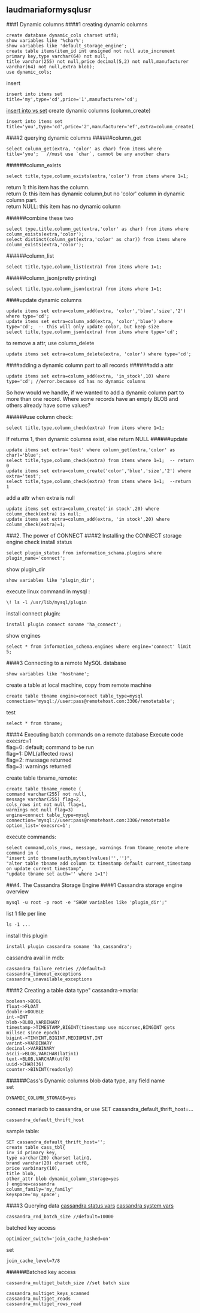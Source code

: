 ## laudmariaformysqlusr
###1 Dynamic columns
####1 creating dynamic columns
```
create database dynamic_cols charset utf8;
show variables like '%char%';
show variables like 'default_storage_engine';
create table items(item_id int unsigned not null auto_increment primary key,type varchar(64) not null,
title varchar(255) not null,price decimal(5,2) not null,manufacturer varchar(64) not null,extra blob);
use dynamic_cols;
```
insert
```
insert into items set title='my',type='cd',price='1',manufacturer='cd';
```
[insert into vs set](http://stackoverflow.com/questions/861722/mysql-insert-into-table-values-vs-insert-into-table-set?noredirect=1&lq=1)
create dynamic columns (column_create)
```
insert into items set title='you',type='cd',price='2',manufacturer='ef',extra=column_create('color','red','size','l');
```

####2 querying dynamic columns
######column_get
```
select column_get(extra, 'color' as char) from items where title='you';   //must use `char`, cannot be any another chars
```
######column_exists
```
select title,type,column_exists(extra,'color') from items where 1=1;
```
return 1: this item has the column.  
return 0:  this item has dynamic column,but no 'color' column in dynamic column part.  
return NULL: this item has no dynamic column  

######combine these two
```
select type,title,column_get(extra,'color' as char) from items where column_exists(extra,'color');
select distinct(column_get(extra,'color' as char)) from items where column_exists(extra,'color');
```
######column_list
```
select title,type,column_list(extra) from items where 1=1;
```
######column_json(pretty printing)
```
select title,type,column_json(extra) from items where 1=1;
```
####update dynamic columns
```
update items set extra=column_add(extra, 'color','blue','size','2') where type='cd';
update items set extra=column_add(extra, 'color','blue') where type='cd';  -- this will only update color, but keep size
select title,type,column_json(extra) from items where type='cd';
```
to remove a attr, use column_delete
```
update items set extra=column_delete(extra, 'color') where type='cd'; 
```
####adding a dynamic column part to all records
######add a attr
```
update items set extra=column_add(extra, 'in_stock',10) where type='cd'; //error.because cd has no dynamic columns
```

So how would we handle, if we wanted to add a dynamic column part to more than one record. Where some records have an empty BLOB and others already have some values?  

######use column check:
```
select title,type,column_check(extra) from items where 1=1;
```
If returns 1, then dynamic columns exist, else return NULL
######update
```
update items set extra='test' where column_get(extra,'color' as char)='blue';
select title,type,column_check(extra) from items where 1=1;  -- return 0
update items set extra=column_create('color','blue','size','2') where extra='test';
select title,type,column_check(extra) from items where 1=1;  --return 1
```

add a attr when extra is null
```
update items set extra=column_create('in stock',20) where column_check(extra) is null;
update items set extra=column_add(extra, 'in stock',20) where column_check(extra)=1;
```


###2. The power of CONNECT
####2 Installing the CONNECT storage engine
check install status
```
select plugin_status from information_schama.plugins where plugin_name='connect';
```
show plugin_dir
```
show variables like 'plugin_dir';
```

execute linux command in mysql :
```
\! ls -l /usr/lib/mysql/plugin
```
install connect plugin:
```
install plugin connect soname 'ha_connect';
```
show engines
```
select * from information_schema.engines where engine='connect' limit 5;
```


####3 Connecting to a remote MySQL database
```
show variables like 'hostname';
```

create a table at local machine, copy from remote machine
```
create table tbname engine=connect table_type=mysql connection='mysql://user:pass@remotehost.com:3306/remotetable';
```
test
```
select * from tbname;
```
####4 Executing batch commands on a remote database
Execute code  
execsrc=1  
flag=0: default; command to be run  
flag=1: DML(affected rows)  
flag=2: mwssage returned  
flag=3: warnings returned  

create table tbname_remote:
```
create table tbname_remote (
command varchar(255) not null, 
message varchar(255) flag=2, 
cols_rows int not null flag=1, 
warnings not null flag=3)
engine=connect table_type=mysql 
connection='mysql://user:pass@remotehost.com:3306/remotetable option_list='execsrc=1';
```


execute commands:
```
select command,cols_rows, message, warnings from tbname_remote where command in (
"insert into tbname(auth,mytest)values('','')",
"alter table tbname add column tx timestamp default current_timestamp on update current_timestamp",
"update tbname set auth='' where 1=1")
```







###4. The Cassandra Storage Engine
####1 Cassandra storage engine overview
```
mysql -u root -p root -e "SHOW variables like 'plugin_dir';"
```
list 1 file per line
```
ls -1 ...
```
install this plugin
```
install plugin cassandra soname 'ha_cassandra';
```
cassandra avail in mdb:
```
cassandra_failure_retries //default=3
cassandra_timeout_exceptions
cassandra_unavailable_exceptions
```
####2 Creating a table
data type"
cassandra->maria:
```
boolean->BOOL
float->FLOAT
double->DOUBLE
int->INT
blob->BLOB,VARBINARY
timestamp->TIMESTAMP,BIGINT(timestamp use micorsec,BINGINT gets millsec since epoch)
bigint->TINYINT,BIGINT,MEDIUMINT,INT
varint->VARBINARY
decinal->VARBINARY
ascii->BLOB,VARCHAR(latin1)
text->BLOB,VARCHAR(utf8)
uuid->CHAR(36)
counter->BININT(readonly)
```

######Cass's Dynamic columns
blob data type, any field name  
set
```
DYNAMIC_COLUMN_STORAGE=yes
```

connect mariadb to cassandra, or use SET cassandra_default_thrift_host=...
```
cassandra_default_thrift_host
```

sample table:
```
SET cassandra_default_thrift_host='';
create table cass_tbl{
inv_id primary key,
type varchar(20) charset latin1,
brand varchar(20) charset utf8,
price varbinary(10),
title blob,
other_attr blob dynamic_column_storage=yes
) engine=cassandra
column_family='my_family'
keyspace='my_space';
```

####3 Querying data
[cassandra status vars](https://mariadb.com/kb/en/mariadb/cassandra-status-variables/)
[cassandra system vars](https://mariadb.com/kb/en/mariadb/cassandra-system-variables)
```
cassandra_rnd_batch_size //default=10000
```

batched key access
```
optimizer_switch='join_cache_hashed=on'
```

set
```
join_cache_level=7/8
```
######Batched key access
```
cassandra_multiget_batch_size //set batch size
```

```
cassandra_multiget_keys_scanned
cassandra_multiget_reads
cassandra_multiget_rows_read
```

